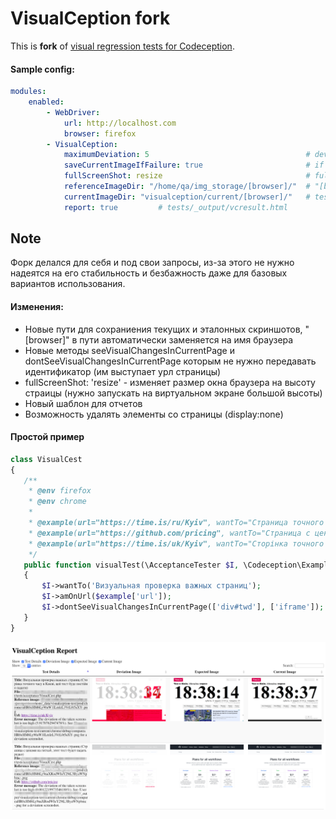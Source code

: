 # VisualCeption fork

This is **fork** of [visual regression tests for Codeception](https://github.com/Codeception/VisualCeption).

#### Sample config:
```yaml
modules:
    enabled: 
        - WebDriver:
            url: http://localhost.com
            browser: firefox
        - VisualCeption:
            maximumDeviation: 5                                   # deviation in percent
            saveCurrentImageIfFailure: true                       # if true, VisualCeption saves the current
            fullScreenShot: resize                                # fullpage screenshot (resize/scroll/false)
            referenceImageDir: "/home/qa/img_storage/[browser]/"  # "[browser]" replaced to "firefox"
            currentImageDir: "visualception/current/[browser]/"   # tests/_output/visualception/current/firefox/
            report: true         # tests/_output/vcresult.html
 ```
## Note

Форк делался для себя и под свои запросы, из-за этого не нужно надеятся на его стабильность и безбажность даже для базовых вариантов использования.

#### Изменения:

* Новые пути для сохраниения текущих и эталонных скриншотов, "[browser]" в пути автоматически заменяется на имя браузера
* Новые методы seeVisualChangesInCurrentPage и dontSeeVisualChangesInCurrentPage которым не нужно передавать идентификатор (им выступает урл страницы)
* fullScreenShot: 'resize' - изменяет размер окна браузера на высоту страицы (нужно запускать на виртуальном экране большой высоты)
* Новый шаблон для отчетов
* Возможность удалять элементы со страницы (display:none)

#### Простой пример
 ```php
class VisualCest
{
    /**
     * @env firefox
     * @env chrome
     *
     * @example(url="https://time.is/ru/Kyiv", wantTo="Страница точного времени в Киеве, этот тест будет постоянно падать")
     * @example(url="https://github.com/pricing", wantTo="Страница с ценами на гитхаб, этот тест будет падать редко")
     * @example(url="https://time.is/uk/Kyiv", wantTo="Сторінка точного часу в Києві, цей тест буде постійно падати")
     */
    public function visualTest(\AcceptanceTester $I, \Codeception\Example $example)
    {
        $I->wantTo('Визуальная проверка важных страниц');
        $I->amOnUrl($example['url']);
        $I->dontSeeVisualChangesInCurrentPage(['div#twd'], ['iframe']); // div#twd set style "visibility: hidden;" iframe set "display: none;"
    }
}
 ```

![sample report screenshot](visualception-report.png) 
